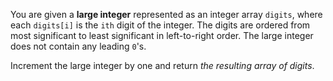 You are given a **large integer** represented as an integer array `digits`, where each `digits[i]`
is the `ith` digit of the integer. The digits are ordered from most significant to least
significant in left-to-right order. The large integer does not contain any leading `0`'s.

Increment the large integer by one and return _the resulting array of digits_.